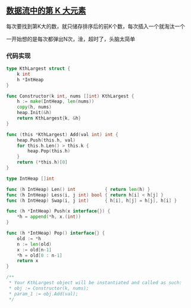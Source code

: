 ## [数据流中的第 K 大元素](https://leetcode-cn.com/problems/kth-largest-element-in-a-stream/)

每次要找到第K大的数，就只储存排序后的前K个数，每次插入一个就淘汰一个

一开始想的是每次都弹出N次，淦，超时了，头脑太简单



### 代码实现

```go
type KthLargest struct {
	k int
	h *IntHeap
}

func Constructor(k int, nums []int) KthLargest {
	h := make(IntHeap, len(nums))
	copy(h, nums)
	heap.Init(&h)
	return KthLargest{k, &h}
}

func (this *KthLargest) Add(val int) int {
	heap.Push(this.h, val)
	for this.h.Len() > this.k {
		heap.Pop(this.h)
	}
	return (*this.h)[0]
}

type IntHeap []int

func (h IntHeap) Len() int           { return len(h) }
func (h IntHeap) Less(i, j int) bool { return h[i] < h[j] }
func (h IntHeap) Swap(i, j int)      { h[i], h[j] = h[j], h[i] }

func (h *IntHeap) Push(x interface{}) {
	*h = append(*h, x.(int))
}

func (h *IntHeap) Pop() interface{} {
	old := *h
	n := len(old)
	x := old[n-1]
	*h = old[0 : n-1]
	return x
}

/**
 * Your KthLargest object will be instantiated and called as such:
 * obj := Constructor(k, nums);
 * param_1 := obj.Add(val);
 */
```

